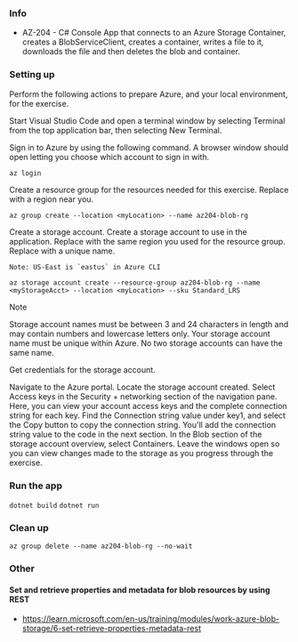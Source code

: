 ### Info

-   AZ-204 - C# Console App that connects to an Azure Storage Container, creates a BlobServiceClient, creates a container, writes a file to it, downloads the file and then deletes the blob and container.

### Setting up

Perform the following actions to prepare Azure, and your local environment, for the exercise.

Start Visual Studio Code and open a terminal window by selecting Terminal from the top application bar, then selecting New Terminal.

Sign in to Azure by using the following command. A browser window should open letting you choose which account to sign in with.

`az login`

Create a resource group for the resources needed for this exercise. Replace <myLocation> with a region near you.

`az group create --location <myLocation> --name az204-blob-rg`

Create a storage account. Create a storage account to use in the application. Replace <myLocation> with the same region you used for the resource group. Replace <myStorageAcct> with a unique name.

`` Note: US-East is `eastus` in Azure CLI ``

`az storage account create --resource-group az204-blob-rg --name <myStorageAcct> --location <myLocation> --sku Standard_LRS`

Note

Storage account names must be between 3 and 24 characters in length and may contain numbers and lowercase letters only. Your storage account name must be unique within Azure. No two storage accounts can have the same name.

Get credentials for the storage account.

Navigate to the Azure portal.
Locate the storage account created.
Select Access keys in the Security + networking section of the navigation pane. Here, you can view your account access keys and the complete connection string for each key.
Find the Connection string value under key1, and select the Copy button to copy the connection string. You'll add the connection string value to the code in the next section.
In the Blob section of the storage account overview, select Containers. Leave the windows open so you can view changes made to the storage as you progress through the exercise.

### Run the app

`dotnet build`
`dotnet run`

### Clean up

`az group delete --name az204-blob-rg --no-wait`

### Other

#### Set and retrieve properties and metadata for blob resources by using REST

-   https://learn.microsoft.com/en-us/training/modules/work-azure-blob-storage/6-set-retrieve-properties-metadata-rest

